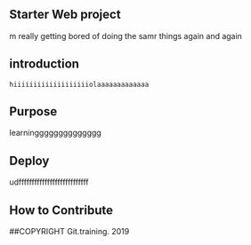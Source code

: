 ## Starter Web project
   m really getting bored of doing the samr things again and again

## introduction
    hiiiiiiiiiiiiiiiiiiiolaaaaaaaaaaaaa

## Purpose
   learningggggggggggggg
 
## Deploy
   udfffffffffffffffffffffffffff
  

## How to Contribute

##COPYRIGHT
Git.training. 2019